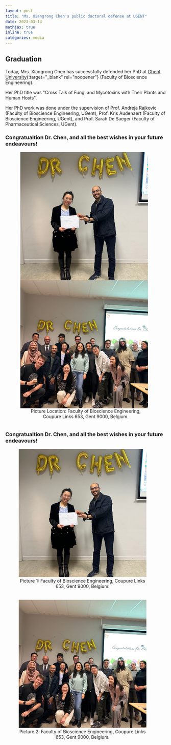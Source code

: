 ```yaml
---
layout: post
title: "Ms. Xiangrong Chen's public doctoral defense at UGENT"
date: 2023-03-14
mathjax: true
inline: true
categories: media
---
```


## Graduation

Today, Mrs. Xiangrong Chen has successfully defended her PhD at [Ghent University](https://www.ugent.be/en){:target="_blank" rel="noopener"} (Faculty of Bioscience Engineering). 

Her PhD title was "Cross Talk of Fungi and Mycotoxins with Their Plants and Human Hosts". 

Her PhD work was done under the supervision of Prof. Andreja Rajkovic (Faculty of Bioscience Engineering, UGent), Prof. Kris Audenaert (Faculty of Bioscience Engineering, UGent), and Prof. Sarah De Saeger (Faculty of Pharmaceutical Sciences, UGent).

### Congratualtion Dr. Chen, and all the best wishes in your future endeavours!

<div class="image-container">
  <img class="graduation-image" src="/images/2023_03_14.png" alt="Graduation">
  <img class="graduation-image" src="/images/2023_03_14(2).png" alt="Graduation">
  <p class="caption">Picture Location: Faculty of Bioscience Engineering, Coupure Links 653, Gent 9000, Belgium.</p>
</div>

<style>
.image-container {
  display: flex;
  justify-content: center;
  align-items: center;
}

.graduation-image {
  width: 400px;
  height: 400px;
  object-fit: cover;
  margin-right: 10px;
}

.caption {
  margin-top: 0;
  font-size: 14px;
  text-align: center;
  width: 400px;
}
</style>


### Congratualtion Dr. Chen, and all the best wishes in your future endeavours!

<div class="image-container">
  <div class="image-wrapper">
    <img class="graduation-image" src="/images/2023_03_14.png" alt="Graduation">
    <p class="caption">Picture 1: Faculty of Bioscience Engineering, Coupure Links 653, Gent 9000, Belgium.</p>
  </div>
  <div class="image-wrapper">
    <img class="graduation-image" src="/images/2023_03_14(2).png" alt="Graduation">
    <p class="caption">Picture 2: Faculty of Bioscience Engineering, Coupure Links 653, Gent 9000, Belgium.</p>
  </div>
</div>

<style>
.image-container {
  display: flex;
  justify-content: center;
  align-items: center;
  flex-wrap: wrap;
}

.image-wrapper {
  margin-right: 10px;
  margin-bottom: 20px;
  text-align: center;
}

.graduation-image {
  width: 400px;
  height: 400px;
  object-fit: cover;
}

.caption {
  margin-top: 0;
  font-size: 14px;
}
</style>
